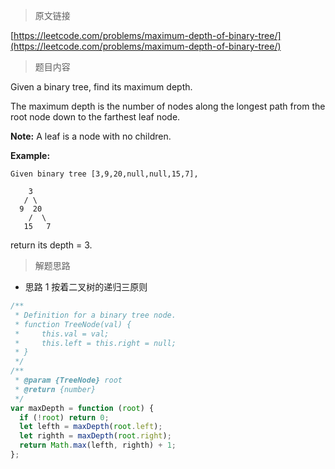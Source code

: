 <!--
 * @Author: FBB
 * @Date: 2020-04-20 17:34:05
 * @LastEditors: FBB
 * @LastEditTime: 2020-04-20 17:35:19
 * @Description:
 -->

> 原文链接

[https://leetcode.com/problems/maximum-depth-of-binary-tree/](https://leetcode.com/problems/maximum-depth-of-binary-tree/)

> 题目内容

Given a binary tree, find its maximum depth.

The maximum depth is the number of nodes along the longest path from the root node down to the farthest leaf node.

**Note:** A leaf is a node with no children.

**Example:**

```
Given binary tree [3,9,20,null,null,15,7],

    3
   / \
  9  20
    /  \
   15   7
```

return its depth = 3.

> 解题思路

- 思路 1
  按着二叉树的递归三原则

```js
/**
 * Definition for a binary tree node.
 * function TreeNode(val) {
 *     this.val = val;
 *     this.left = this.right = null;
 * }
 */
/**
 * @param {TreeNode} root
 * @return {number}
 */
var maxDepth = function (root) {
  if (!root) return 0;
  let lefth = maxDepth(root.left);
  let righth = maxDepth(root.right);
  return Math.max(lefth, righth) + 1;
};
```
